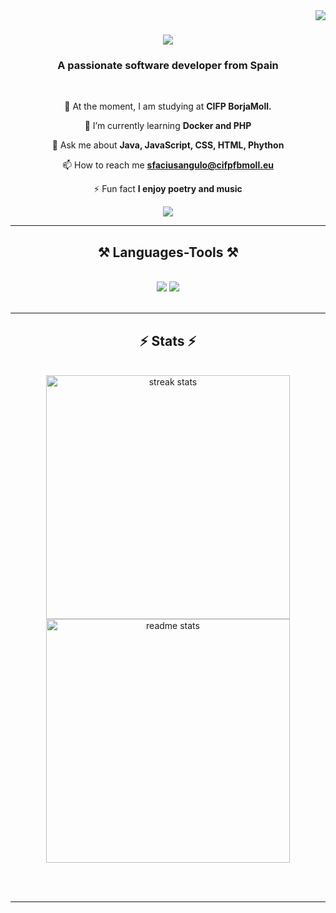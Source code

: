 <img align="right" src="https://visitor-badge.laobi.icu/badge?page_id=Sfacius-DAWI.Sfacius-DAWI" />

<h1 align="center">
    <img src="https://readme-typing-svg.herokuapp.com/?font=Righteous&size=35&center=true&vCenter=true&width=500&height=70&duration=4000&lines=Hi+There!+👋;+I'm+Santi+Facius!;" />
</h1>

<h3 align="center">A passionate software developer from Spain</h3>

<br/>

<div align="center">
 
 🔭 At the moment, I am studying at **CIFP BorjaMoll.**
 
 🌱 I’m currently learning **Docker and PHP**

💬 Ask me about **Java, JavaScript, CSS, HTML, Phython**

📫 How to reach me **sfaciusangulo@cifpfbmoll.eu**

⚡ Fun fact **I enjoy poetry and music**

 </div>
 
<div align="center"> 

  <a href="https://www.linkedin.com/in/santiago-facius" target="_blank">
    <img src="https://img.shields.io/badge/LinkedIn-0077B5?style=for-the-badge&logo=linkedin&logoColor=white" target="_blank" />
  </a>
</div>

 <hr/>
 
<h2 align="center">⚒️ Languages-Tools ⚒️</h2>
<br/>
<div align="center">
    <img src="https://skillicons.dev/icons?i=html,css,vscode,github,git," />
    <img src="https://skillicons.dev/icons?i=nodejs,python,javascript,java,mysql" /><br>
</div>

<br/>
<hr/>

<h2 align="center">⚡ Stats ⚡</h2>
<br>
<div align=center>
  <img width=390 src="https://github-readme-stats.vercel.app/api?username=Sfacius-DAWI&show_icons=true&theme=transparent" alt="streak stats"/>
  <img width=390 src="https://github-readme-stats.vercel.app/api/top-langs/?username=Sfacius-DAWI&size_weight=0.5&count_weight=0.5" alt="readme stats" />
  
</div>

<br/><br/>

<hr/>



